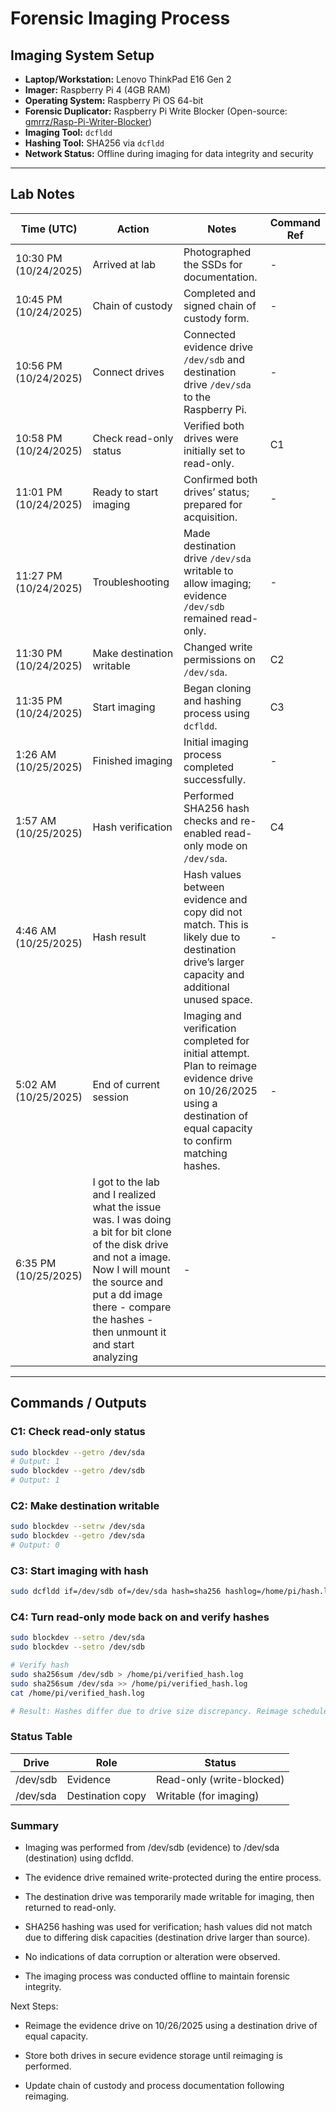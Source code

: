 # Forensic Imaging Process

## Imaging System Setup

- **Laptop/Workstation:** Lenovo ThinkPad E16 Gen 2  
- **Imager:** Raspberry Pi 4 (4GB RAM)  
- **Operating System:** Raspberry Pi OS 64-bit  
- **Forensic Duplicator:** Raspberry Pi Write Blocker (Open-source: [gmrrz/Rasp-Pi-Writer-Blocker](https://github.com/gmrrz/Rasp-Pi-Writer-Blocker))  
- **Imaging Tool:** `dcfldd`  
- **Hashing Tool:** SHA256 via `dcfldd`  
- **Network Status:** Offline during imaging for data integrity and security  

---

## Lab Notes

| Time (UTC) | Action | Notes | Command Ref |
|-------------|--------|--------|--------------|
| 10:30 PM (10/24/2025) | Arrived at lab | Photographed the SSDs for documentation. | - |
| 10:45 PM (10/24/2025) | Chain of custody | Completed and signed chain of custody form. | - |
| 10:56 PM (10/24/2025) | Connect drives | Connected evidence drive `/dev/sdb` and destination drive `/dev/sda` to the Raspberry Pi. | - |
| 10:58 PM (10/24/2025) | Check read-only status | Verified both drives were initially set to read-only. | C1 |
| 11:01 PM (10/24/2025) | Ready to start imaging | Confirmed both drives’ status; prepared for acquisition. | - |
| 11:27 PM (10/24/2025) | Troubleshooting | Made destination drive `/dev/sda` writable to allow imaging; evidence `/dev/sdb` remained read-only. | - |
| 11:30 PM (10/24/2025) | Make destination writable | Changed write permissions on `/dev/sda`. | C2 |
| 11:35 PM (10/24/2025) | Start imaging | Began cloning and hashing process using `dcfldd`. | C3 |
| 1:26 AM (10/25/2025) | Finished imaging | Initial imaging process completed successfully. | - |
| 1:57 AM (10/25/2025) | Hash verification | Performed SHA256 hash checks and re-enabled read-only mode on `/dev/sda`. | C4 |
| 4:46 AM (10/25/2025) | Hash result | Hash values between evidence and copy did not match. This is likely due to destination drive’s larger capacity and additional unused space. | - |
| 5:02 AM (10/25/2025) | End of current session | Imaging and verification completed for initial attempt. Plan to reimage evidence drive on 10/26/2025 using a destination of equal capacity to confirm matching hashes. | - |
| 6:35 PM (10/25/2025) | I got to the lab and I realized what the issue was. I was doing a bit for bit clone of the disk drive and not a image. Now I will mount the source and put a dd image there - compare the hashes - then unmount it and start analyzing | - |



---

## Commands / Outputs

### C1: Check read-only status
```bash
sudo blockdev --getro /dev/sda
# Output: 1
sudo blockdev --getro /dev/sdb
# Output: 1
```
### C2: Make destination writable
```bash
sudo blockdev --setrw /dev/sda
sudo blockdev --getro /dev/sda
# Output: 0
```
### C3: Start imaging with hash
```bash
sudo dcfldd if=/dev/sdb of=/dev/sda hash=sha256 hashlog=/home/pi/hash.log
```
### C4: Turn read-only mode back on and verify hashes
```bash
sudo blockdev --setro /dev/sda
sudo blockdev --setro /dev/sdb

# Verify hash
sudo sha256sum /dev/sdb > /home/pi/verified_hash.log
sudo sha256sum /dev/sda >> /home/pi/verified_hash.log
cat /home/pi/verified_hash.log

# Result: Hashes differ due to drive size discrepancy. Reimage scheduled.
```

### Status Table
| Drive    | Role             | Status                    |
| -------- | ---------------- | ------------------------- |
| /dev/sdb | Evidence         | Read-only (write-blocked) |
| /dev/sda | Destination copy | Writable (for imaging)    |

### Summary

- Imaging was performed from /dev/sdb (evidence) to /dev/sda (destination) using dcfldd.

- The evidence drive remained write-protected during the entire process.

- The destination drive was temporarily made writable for imaging, then returned to read-only.

- SHA256 hashing was used for verification; hash values did not match due to differing disk capacities (destination drive larger than source).

- No indications of data corruption or alteration were observed.

- The imaging process was conducted offline to maintain forensic integrity.

Next Steps:

- Reimage the evidence drive on 10/26/2025 using a destination drive of equal capacity.

- Store both drives in secure evidence storage until reimaging is performed.

- Update chain of custody and process documentation following reimaging.